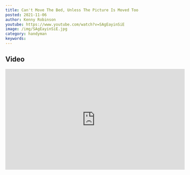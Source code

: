 ```yaml
---
title: Can't Move The Bed, Unless The Picture Is Moved Too
posted: 2021-11-06
author: Kenny Robinson
youtube: https://www.youtube.com/watch?v=SAgEayinSiE
image: /img/SAgEayinSiE.jpg
category: handyman
keywords: 
---
```


## Video

<iframe width="560" height="315" src="https://www.youtube.com/embed/SAgEayinSiE" frameborder="0" allow="autoplay; encrypted-media" allowfullscreen class="youtube"></iframe>

